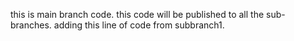 this is main branch code.
this code will be published to all the sub-branches.
adding this line of code from subbranch1.